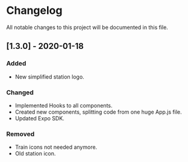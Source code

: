 # Changelog
All notable changes to this project will be documented in this file.

## [1.3.0] - 2020-01-18
### Added
- New simplified station logo.

### Changed
- Implemented Hooks to all components.
- Created new components, splitting code from one huge App.js file.
- Updated Expo SDK.

### Removed
- Train icons not needed anymore.
- Old station icon.